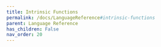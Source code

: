 ```yaml
---
title: Intrinsic Functions
permalink: /docs/LanguageReference#intrinsic-functions
parent: Language Reference
has_children: False
nav_order: 20
---
```

